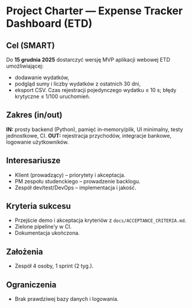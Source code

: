 
# Project Charter — Expense Tracker Dashboard (ETD)

## Cel (SMART)
Do **15 grudnia 2025** dostarczyć wersję MVP aplikacji webowej ETD umożliwiającej:
- dodawanie wydatków,
- podgląd sumy i liczby wydatków z ostatnich 30 dni,
- eksport CSV.
Czas rejestracji pojedynczego wydatku ≤ 10 s; błędy krytyczne ≤ 1/100 uruchomień.

## Zakres (in/out)
**IN:** prosty backend (Python), pamięć in‑memory/plik, UI minimalny, testy jednostkowe, CI.
**OUT:** rejestracja przychodów, integracje bankowe, logowanie użytkowników.

## Interesariusze
- Klient (prowadzący) – priorytety i akceptacja.
- PM zespołu studenckiego – prowadzenie backlogu.
- Zespół dev/test/DevOps – implementacja i jakość.

## Kryteria sukcesu
- Przejście demo i akceptacja kryteriów z `docs/ACCEPTANCE_CRITERIA.md`.
- Zielone pipeline’y w CI.
- Dokumentacja ukończona.

## Założenia
- Zespół 4 osoby, 1 sprint (2 tyg.).

## Ograniczenia
- Brak prawdziwej bazy danych i logowania.

